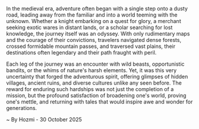
In the medieval era, adventure often began with a single step onto a dusty road, leading away from the familiar and into a world teeming with the unknown. Whether a knight embarking on a quest for glory, a merchant seeking exotic wares in distant lands, or a scholar searching for lost knowledge, the journey itself was an odyssey. With only rudimentary maps and the courage of their convictions, travelers navigated dense forests, crossed formidable mountain passes, and traversed vast plains, their destinations often legendary and their path fraught with peril.

Each leg of the journey was an encounter with wild beasts, opportunistic bandits, or the whims of nature's harsh elements. Yet, it was this very uncertainty that forged the adventurous spirit, offering glimpses of hidden villages, ancient ruins, and diverse cultures unlike any seen before. The reward for enduring such hardships was not just the completion of a mission, but the profound satisfaction of broadening one's world, proving one's mettle, and returning with tales that would inspire awe and wonder for generations.

~ By Hozmi - 30 October 2025
